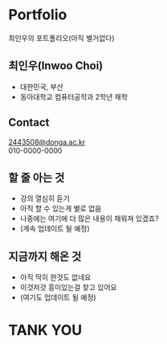 # Portfolio
최인우의 포트폴리오(아직 별거없다)
   

## 최인우(Inwoo Choi)
* 대한민국, 부산
* 동아대학교 컴퓨터공학과 2학년 재학
   
 
## Contact
<2443508@donga.ac.kr>   
010-0000-0000
   

## 할 줄 아는 것
* 강의 열심히 듣기
* 아직 할 수 있는게 별로 없음
* 나중에는 여기에 더 많은 내용이 채워져 있겠죠?
* (계속 업데이트 될 예정)
   

## 지금까지 해온 것
* 아직 딱히 한것도 없네요
* 이것저것 흥미있는걸 찾고 있어요
* (여기도 업데이트 될 예정)
   

# TANK YOU
